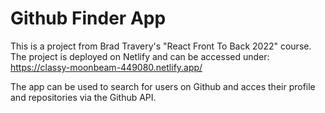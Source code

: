 # Github Finder App

This is a project from Brad Travery's "React Front To Back 2022" course.
The project is deployed on Netlify and can be accessed under:
https://classy-moonbeam-449080.netlify.app/

The app can be used to search for users on Github and acces their profile and repositories via the Github API.
